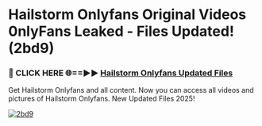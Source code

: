 # Hailstorm Onlyfans Original Videos 0nlyFans Leaked - Files Updated! (2bd9)

<h3>🔴 CLICK HERE 🌐==►► <a href="https://tinyurl.com/ehrbuxhb" rel="nofollow">Hailstorm Onlyfans Updated Files</a></h3>

Get Hailstorm Onlyfans and all content. Now you can access all videos and pictures of Hailstorm Onlyfans. New Updated Files 2025!

[![2bd9](https://i.imgur.com/lVYEuWS.gif)](https://tinyurl.com/ehrbuxhb)
